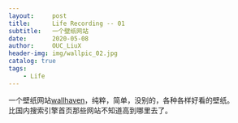 ```yaml
---
layout:     post
title:      Life Recording -- 01 
subtitle:   一个壁纸网站     
date:       2020-05-08
author:     OUC_LiuX
header-img: img/wallpic_02.jpg
catalog: true
tags:
    - Life
---
```


一个壁纸网站[wallhaven](https://wallhaven.cc/)，纯粹，简单，没别的，各种各样好看的壁纸。   
比国内搜索引擎首页那些网站不知道高到哪里去了。
